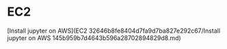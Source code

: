 # EC2

[Install jupyter on AWS](EC2 32646b8fe8404d7fa9d7ba827e292c67/Install jupyter on AWS 145b959b7d4643b596a28702894829d8.md)
